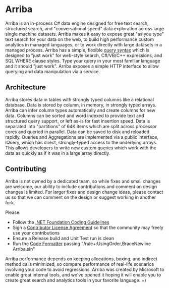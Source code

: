 # Arriba

Arriba is an in-process C# data engine designed for free text search, structured search, and "conversational speed" data exploration across large single machine datasets. Arriba makes it easy to expose great "as you type" text search for your data on the web, to build high performance custom analytics in managed languages, or to work directly with large datasets in a managed process. Arriba has a simple, flexible [query syntax](../../wiki/Query-Syntax) which is designed to "just work" for web-style search, C#/VB/C++ expressions, and SQL WHERE clause styles. Type your query in your most familiar language and it should "just work". Arriba exposes a simple HTTP interface to allow querying and data manipulation via a service.

## Architecture

Arriba stores data in tables with strongly typed columns like a relational database. Data is stored by column, in memory, in strongly typed arrays. Arriba can infer column types automatically and create columns for new data. Columns can be sorted and word indexed to provide text and structured query support, or left as-is for fast insertion speed. Data is separated into "partitions" of 64K items which are split across processor cores and queried in parallel. Data can be saved to disk and reloaded rapidly. Queries and Aggregations are implemented via a public interface, IQuery, which has direct, strongly-typed access to the underlying arrays. This allows developers to write new custom queries which work with the data as quickly as if it was in a large array directly.

## Contributing

Arriba is not owned by a dedicated team, so while fixes and small changes are welcome, our ability to include contributions and comment on design changes is limited. For larger fixes and design change ideas, please contact us so that we can comment on the design or suggest working in another fork. 

Please:
* Follow the [.NET Foundation Coding Guidelines](https://github.com/dotnet/corefx/blob/master/Documentation/coding-guidelines/coding-style.md)
* Sign a [Contributor License Agreement](https://cla2.dotnetfoundation.org/) so that the community may freely use your contributions
* Ensure a Release build and Unit Test run is clean
* Run the [Code Formatter](https://github.com/vScottLouvau/codeformatter) passing "/rule+:UsingOrder,BraceNewline Arriba.sln"

Arriba performance depends on keeping allocations, boxing, and indirect method calls minimized, so compare performance of real-life scenarios involving your code to avoid regressions. Arriba was created by Microsoft to enable great internal tools, and we've opened it hoping it will enable you to create great search and analytics tools in your favorite language. =)
